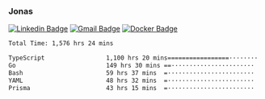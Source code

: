 ### Jonas
[![Linkedin Badge](https://img.shields.io/badge/-Jonas%20Neto-9933F7?style=flat-square&logo=Linkedin&logoColor=white&link=https://www.linkedin.com/in/jonas-nogueira-neto/)](https://www.linkedin.com/in/jonas-nogueira-neto/)
[![Gmail Badge](https://img.shields.io/badge/-nogueiraneto.jonas@gmail.com-9933F7?style=flat-square&logo=Gmail&logoColor=white&link=mailto:nogueiraneto.jonas@gmail.com)](mailto:nogueiraneto.jonas@gmail.com)
[![Docker Badge](https://img.shields.io/badge/-DockerHub-9933F7?style=flat-square&logo=Docker&logoColor=white&link=https://hub.docker.com/u/jonasssneto)](https://hub.docker.com/u/jonasssneto)


<!--START_SECTION:waka-->

```txt
Total Time: 1,576 hrs 24 mins

TypeScript                 1,100 hrs 20 mins=================········   69.02 %
Go                         149 hrs 30 mins ==·······················   09.38 %
Bash                       59 hrs 37 mins  =························   03.74 %
YAML                       48 hrs 32 mins  =························   03.04 %
Prisma                     43 hrs 15 mins  =························   02.71 %
```

<!--END_SECTION:waka-->
###
